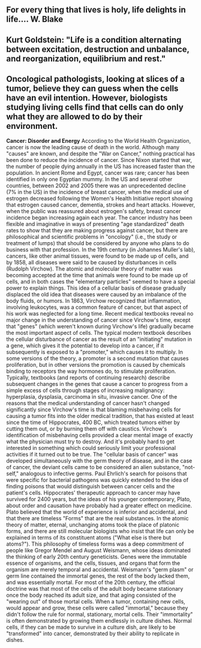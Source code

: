 For every thing that lives is holy, life delights in life.... W. Blake
---
Kurt Goldstein: "Life is a condition alternating between excitation, destruction
and unbalance, and reorganization, equilibrium and rest."
---
Oncological pathologists, looking at slices of a tumor, believe they can guess
when the cells have an evil intention. However, biologists studying living cells find that
cells can do only what they are allowed to do by their environment.
---


**Cancer: Disorder and Energy**
According to the World Health Organization, cancer is now the leading cause of death in
the world. Although many "causes" are known, and despite the "War on Cancer,"
nothing practical has been done to reduce the incidence of cancer. Since Nixon started
that war, the number of people dying annually in the US has increased faster than the
population. In ancient Rome and Egypt, cancer was rare; cancer has been identified in
only one Egyptian mummy. In the US and several other countries, between 2002 and
2005 there was an unprecedented decline (7% in the US) in the incidence of breast
cancer, when the medical use of estrogen decreased following the Women's Health
Initiative report showing that estrogen caused cancer, dementia, strokes and heart
attacks. However, when the public was reassured about estrogen's safety, breast
cancer incidence began increasing again each year.
The cancer industry has been flexible and imaginative in ways of presenting "age
standardized" death rates to show that they are making progress against cancer, but
there are philosophical and scientific problems in "oncology" (i.e., the study or treatment
of lumps) that should be considered by anyone who plans to do business with that
profession.
In the 19th century (in Johannes Muller's lab), cancers, like other animal tissues, were
found to be made up of cells, and by 1858, all diseases were said to be caused by
disturbances in cells (Rudolph Virchow). The atomic and molecular theory of matter was
becoming accepted at the time that animals were found to be made up of cells, and in
both cases the "elementary particles" seemed to have a special power to explain things.
This idea of a cellular basis of disease gradually displaced the old idea that diseases
were caused by an imbalance of the body fluids, or humors. In 1863, Virchow
recognized that inflammation, involving leukocytes, was a common feature of cancer,
but that aspect of his work was neglected for a long time.
Recent medical textbooks reveal no major change in the understanding of cancer since
Virchow's time, except that "genes" (which weren't known during Virchow's life)
gradually became the most important aspect of cells. The typical modern textbook
describes the cellular disturbance of cancer as the result of an "initiating" mutation in a
gene, which gives it the potential to develop into a cancer, if it subsequently is exposed
to a "promoter," which causes it to multiply. In some versions of the theory, a promoter is
a second mutation that causes proliferation, but in other versions the promotion is
caused by chemicals binding to receptors the way hormones do, to stimulate
proliferation. Typically, textbooks (and reports of continuing research) describe
subsequent changes in the genes that cause a cancer to progress from a simple excess
of cells through stages of increasing malignancy: hyperplasia, dysplasia, carcinoma in
situ, invasive cancer.
One of the reasons that the medical understanding of cancer hasn't changed
significantly since Virchow's time is that blaming misbehaving cells for causing a tumor
fits into the older medical tradition, that has existed at least since the time of
Hippocrates, 400 BC, which treated tumors either by cutting them out, or by burning
them off with caustics. Virchow's identification of misbehaving cells provided a clear
mental image of exactly what the physician must try to destroy. And it's probably hard to
get interested in something which could seriously limit your professional activities if it
turned out to be true.
The "cellular basis of cancer" was developed simultaneously with the germ theory of
disease, and in the case of cancer, the deviant cells came to be considered an alien
substance, "not-self," analogous to infective germs. Paul Ehrlich's search for poisons
that were specific for bacterial pathogens was quickly extended to the idea of finding
poisons that would distinguish between cancer cells and the patient's cells.
Hippocrates' therapeutic approach to cancer may have survived for 2400 years, but the
ideas of his younger contemporary, Plato, about order and causation have probably had
a greater effect on medicine. Plato believed that the world of experience is inferior and
accidental, and that there are timeless "Forms" that are the real substances. In the
atomic theory of matter, eternal, unchanging atoms took the place of platonic forms, and
there are still molecular biologists who insist that life can only be explained in terms of
its constituent atoms ("What else is there but atoms?"). This philosophy of timeless
forms was a deep commitment of people like Gregor Mendel and August Weismann,
whose ideas dominated the thinking of early 20th century geneticists. Genes were the
immutable essence of organisms, and the cells, tissues, and organs that form the
organism are merely temporal and accidental. Weismann's "germ plasm" or germ line
contained the immortal genes, the rest of the body lacked them, and was essentially
mortal.
For most of the 20th century, the official doctrine was that most of the cells of the adult
body became stationary once the body reached its adult size, and that aging consisted
of the "wearing out" of those mortal cells. When a tumor, containing new cells, would
appear and grow, these cells were called "immortal," because they didn't follow the rule
for normal, stationary, mortal cells. Their "immortality" is often demonstrated by growing
them endlessly in culture dishes. Normal cells, if they can be made to survive in a
culture dish, are likely to be "transformed" into cancer, demonstrated by their ability to
replicate in dishes.
